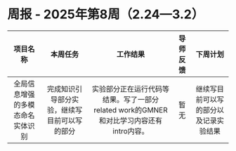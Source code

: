 # 周报 - 2025年第8周（2.24—3.2）


|  项目名称  |         本周任务         | 工作结果 | 导师反馈 |  下周计划| 
|:----------:|:--------------------:|:--:|:--------:|:--------:|
|  全局信息增强的多模态命名实体识别       |完成知识引导部分实验，继续写目前可以写的部分| 实验部分正在运行代码等结果。写了一部分related work的GMNER和对比学习内容还有intro内容。 | 暂无 | 继续写目前可以写的部分以及记录实验结果